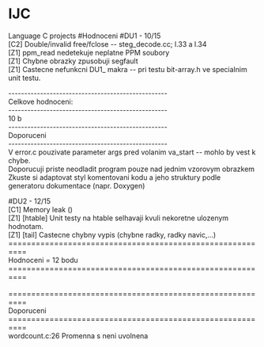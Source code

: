 # IJC
Language C projects
#Hodnoceni
#DU1 - 10/15<br>
\[C2]   Double/invalid free/fclose -- steg_decode.cc; l.33 a l.34 <br>
\[Z1]   ppm_read nedetekuje neplatne PPM soubory<br>
\[Z1]   Chybne obrazky zpusobuji segfault<br>
\[Z1]   Castecne nefunkcni DU1_ makra -- pri testu bit-array.h ve specialnim unit testu.<br>

--------------------------------------------------<br>
Celkove hodnoceni:<br>
--------------------------------------------------<br>
10 b<br>
--------------------------------------------------<br>
Doporuceni<br>
--------------------------------------------------<br>
V error.c pouzivate parameter args pred volanim va_start -- mohlo by vest k chybe.<br>
Doporucuji priste neodladit program pouze nad jednim vzorovym obrazkem<br>
Zkuste si adaptovat styl komentovani kodu a jeho struktury podle generatoru dokumentace (napr. Doxygen)<br>


#DU2 - 12/15<br>
\[C1]           Memory leak ()<br>
\[Z1]  \[htable] Unit testy na htable selhavaji kvuli nekoretne ulozenym hodnotam.<br>
\[Z1]  \[tail]   Castecne chybny vypis (chybne radky, radky navic,...)<br>
\==========================================================<br>
Hodnoceni =  12 bodu<br>
\==========================================================<br>
<br>
\==========================================================<br>
Doporuceni<br>
\==========================================================<br>
wordcount.c:26 Promenna s neni uvolnena<br>

